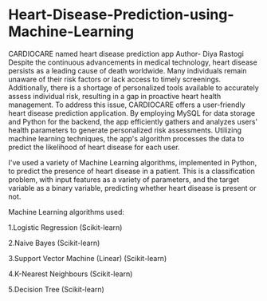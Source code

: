 # Heart-Disease-Prediction-using-Machine-Learning
CARDIOCARE named heart disease prediction app 
Author- Diya Rastogi
Despite the continuous advancements in medical technology, heart disease persists as a leading cause of death worldwide. Many individuals remain unaware of their risk factors or lack access to timely screenings. Additionally, there is a shortage of personalized tools available to accurately assess individual risk, resulting in a gap in proactive heart health management.
To address this issue, CARDIOCARE offers a user-friendly heart disease prediction application. By employing MySQL for data storage and Python for the backend, the app efficiently gathers and analyzes users' health parameters to generate personalized risk assessments. Utilizing machine learning techniques, the app's algorithm processes the data to predict the likelihood of heart disease for each user.

I've used a variety of Machine Learning algorithms, implemented in Python, to predict the presence of heart disease in a patient. This is a classification problem, with input features as a variety of parameters, and the target variable as a binary variable, predicting whether heart disease is present or not.



Machine Learning algorithms used:

1.Logistic Regression (Scikit-learn)

2.Naive Bayes (Scikit-learn)

3.Support Vector Machine (Linear) (Scikit-learn)

4.K-Nearest Neighbours (Scikit-learn)

5.Decision Tree (Scikit-learn)



